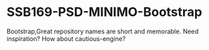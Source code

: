 # SSB169-PSD-MINIMO-Bootstrap
Bootstrap,Great repository names are short and memorable. Need inspiration? How about cautious-engine?
